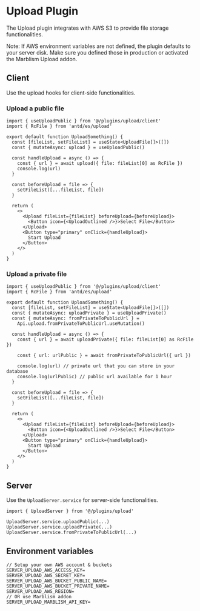 # Upload Plugin

The Upload plugin integrates with AWS S3 to provide file storage functionalities.

Note: If AWS environment variables are not defined, the plugin defaults to your server disk. Make sure you defined those in production or activated the Marblism Upload addon.

## Client

Use the upload hooks for client-side functionalities.

### Upload a public file

```tsx
import { useUploadPublic } from '@/plugins/upload/client'
import { RcFile } from 'antd/es/upload'

export default function UploadSomething() {
  const [fileList, setFileList] = useState<UploadFile[]>([])
  const { mutateAsync: upload } = useUploadPublic()

  const handleUpload = async () => {
    const { url } = await upload({ file: fileList[0] as RcFile })
    console.log(url)
  }

  const beforeUpload = file => {
    setFileList([...fileList, file])
  }

  return (
    <>
      <Upload fileList={fileList} beforeUpload={beforeUpload}>
        <Button icon={<UploadOutlined />}>Select File</Button>
      </Upload>
      <Button type="primary" onClick={handleUpload}>
        Start Upload
      </Button>
    </>
  )
}
```

### Upload a private file

```tsx
import { useUploadPublic } from '@/plugins/upload/client'
import { RcFile } from 'antd/es/upload'

export default function UploadSomething() {
  const [fileList, setFileList] = useState<UploadFile[]>([])
  const { mutateAsync: uploadPrivate } = useUploadPrivate()
  const { mutateAsync: fromPrivateToPublicUrl } =
    Api.upload.fromPrivateToPublicUrl.useMutation()

  const handleUpload = async () => {
    const { url } = await uploadPrivate({ file: fileList[0] as RcFile })

    const { url: urlPublic } = await fromPrivateToPublicUrl({ url })

    console.log(url) // private url that you can store in your database
    console.log(urlPublic) // public url available for 1 hour
  }

  const beforeUpload = file => {
    setFileList([...fileList, file])
  }

  return (
    <>
      <Upload fileList={fileList} beforeUpload={beforeUpload}>
        <Button icon={<UploadOutlined />}>Select File</Button>
      </Upload>
      <Button type="primary" onClick={handleUpload}>
        Start Upload
      </Button>
    </>
  )
}
```

## Server

Use the `UploadServer.service` for server-side functionalities.

```tsx
import { UploadServer } from '@/plugins/upload'

UploadServer.service.uploadPublic(...)
UploadServer.service.uploadPrivate(...)
UploadServer.service.fromPrivateToPublicUrl(...)
```

## Environment variables

```.env
// Setup your own AWS account & buckets
SERVER_UPLOAD_AWS_ACCESS_KEY=
SERVER_UPLOAD_AWS_SECRET_KEY=
SERVER_UPLOAD_AWS_BUCKET_PUBLIC_NAME=
SERVER_UPLOAD_AWS_BUCKET_PRIVATE_NAME=
SERVER_UPLOAD_AWS_REGION=
// OR use Marblism addon
SERVER_UPLOAD_MARBLISM_API_KEY=
```
